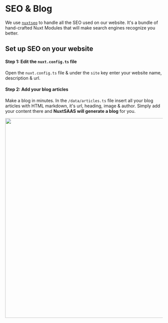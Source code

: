 # SEO & Blog

We use [`nuxtseo`](https://nuxtseo.com/) to handle all the SEO used on our website. It's a bundle of hand-crafted Nuxt Modules that will make search engines recognize you better.

## Set up SEO on your website

#### Step 1: Edit the `nuxt.config.ts` file
Open the `nuxt.config.ts` file & under the `site` key enter your website name, description & url.

#### Step 2: Add your blog articles
Make a blog in minutes. In the `/data/articles.ts` file insert all your blog articles with HTML markdown, it's url, heading, image & author. Simply add your content there and **NuxtSAAS will generate a blog** for you.

<img src="/seo-blog.png" class="light-img" width="1280" height="640" alt=""/>